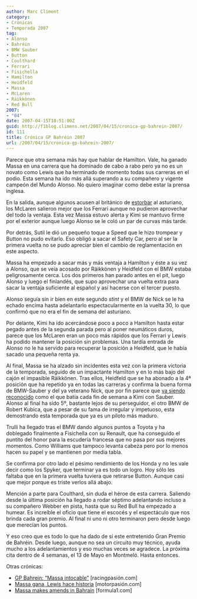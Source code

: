 ```yaml
---
author: Marc Climent
category:
- Crónicas
- Temporada 2007
tag:
- Alonso
- Bahréin
- BMW Sauber
- Button
- Coulthard
- Ferrari
- Fisichella
- Hamilton
- Heidfeld
- Massa
- McLaren
- Räikkönen
- Red Bull
2007:
- "04"
date: 2007-04-15T18:51:00Z
guid: http://f1blog.climens.net/2007/04/15/cronica-gp-bahrein-2007/
id: 111
title: Crónica GP Bahréin 2007
url: /2007/04/15/cronica-gp-bahrein-2007/
---
```


Parece que otra semana más hay que hablar de Hamilton. Vale, ha ganado Massa en una carrera que ha dominado de cabo a rabo pero ya no es un novato como Lewis que ha terminado de momento todas sus carreras en el podio. Esta semana ha ido más allá superando a su compañero y vigente campeón del Mundo Alonso. No quiero imaginar como debe estar la prensa inglesa.

En la salida, aunque algunos acusen al británico de [estorbar](https://www.motorpasion.com/formula1/hamilton-bloquea-en-la-salida-a-alonso) al asturiano, los McLaren salieron mejor que los Ferrari aunque no pudieron aprovechar del todo la ventaja. Esta vez Massa estuvo alerta y Kimi se mantuvo firme por el exterior aunque luego Alonso se le coló un par de curvas más tarde.

Por detrás, Sutil le dió un pequeño toque a Speed que le hizo trompear y Button no pudo evitarlo. Eso obligó a sacar el Safety Car, pero al ser la primera vuelta no se pudo apreciar bien el cambio de reglamentación en este aspecto.

Massa ha empezado a sacar más y más ventaja a Hamilton y éste a su vez a Alonso, que se veía acosado por Räikkönen y Heidfeld con el BMW estaba peligrosamente cerca. Los dos primeros han parado antes en el pit, luego Alonso y luego el finlandés, que supo aprovechar una vuelta extra para sacar la ventaja suficiente al español y así hacerse con el tercer puesto.

Alonso seguía sin ir bien en este segundo _stint_ y el BMW de Nick se le ha echado encima hasta adelantarlo espectacularmente en la vuelta 30, lo que confirmó que no era el fin de semana del asturiano.

Por delante, Kimi ha ido acercándose poco a poco a Hamilton hasta estar pegado antes de la segunda parada pero al poner neumáticos duros, parece que los McLaren eran un poco más rápidos que los Ferrari y Lewis ha podido mantener la posición sin problemas. Una tardía entrada de Alonso no le ha servido para recuperar la posición a Heidfeld, que le había sacado una pequeña renta ya.

Al final, Massa se ha alzado sin incidentes esta vez con la primera victoria de la temporada, seguido de un impactante Hamilton y en lo más bajo del cajón el impasible Räikkönen. Tras ellos, Heidfeld que se ha abonado a la 4ª posición que ha repetido ya en todas las carreras y confirma la buena forma de BMW-Sauber y del ya veterano Nick, que por fin parece que [va siendo reconocido](https://www.motorpasion.com/formula1/nick-heidfeld-ese-gran-desconocido-que-ahora-se-revela) como el que batía cada fin de semana a Kimi con Sauber. Alonso al final ha sido 5º, bastante lejos de su perseguidor, el otro BMW de Robert Kubica, que a pesar de su fama de irregular y impetuoso, esta demostrando esta temporada que ya es un piloto más maduro.

Trulli ha llegado tras el BMW dando algunos puntos a Toyota y ha doblegado finalmente a Fisichella con su Renault, que ha conseguido el puntito del honor para la escudería francesa que no pasa por sus mejores momentos. Como Williams que tampoco levanta cabeza pero por lo menos hacen su papel y se mantienen por media tabla.

Se confirma por otro lado el pésimo rendimiento de los Honda y no les vale decir como los Spyker, que terminar ya es todo un logro. Hoy sólo les faltaba que en la primera vuelta tuviera que retirarse Button. Aunque casi que mejor porque es triste verlos allá abajo.

Mención a parte para Coulthard, sin duda el héroe de esta carrera. Saliendo desde la última posición ha llegado a rodar séptimo adelantando incluso a su compañero Webber en pista, hasta que su Red Bull ha empezado a humear. Es increíble el oficio que tiene el escocés y el espectáculo que nos brinda cada gran premio. Al final ni uno ni otro terminaron pero desde luego que merecían los puntos.

Y eso creo que es todo lo que ha dado de sí este entretenido Gran Premio de Bahréin. Desde luego, aunque no sea un circuito muy técnico, ayuda mucho a los adelantamientos y eso muchas veces se agradece. La próxima cita dentro de 4 semanas, el 13 de Mayo en Montmeló. Hasta entonces.

Otras crónicas:

  * [GP Bahrein: &#8220;Massa intocable&#8221;](https://www.motorpasion.com/formula1/gp-bahrein-massa-intocable) [racingpasión.com]
  * [Massa gana, Lewis hace historia](http://www.motorpasion.com/2007/04/15-massa-gana-lewis-hace-historia) [motorpasión.com]
  * [Massa makes amends in Bahrain](https://web.archive.org/web/20111222144334/http://www.formula1.com/news/headlines/2007/4/5961.html) [formula1.com]